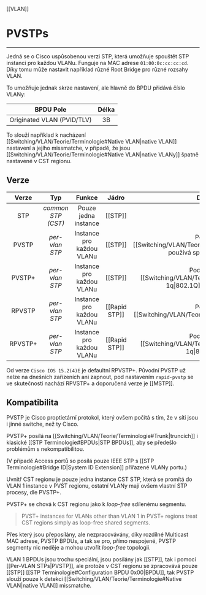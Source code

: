[[VLAN]]
# PVSTPs
---

Jedná se o Cisco uspůsobenou verzi STP, která umožňuje spouštět STP instanci pro každou VLANu.
Funguje na MAC adrese `01:00:0c:cc:cc:cd`.
Díky tomu může nastavit například různé Root Bridge pro různé rozsahy VLAN.

To umožňuje jednak skrze nastavení, ale hlavně do BPDU přidává číslo VLANy:

|**BPDU Pole**|**Délka**|
|:----:|:----:|
| Originated VLAN (PVID/TLV) | 3B |

To slouží například k nacházení [[Switching/VLAN/Teorie/Terminologie#Native VLAN|native VLAN]] nastavení a jejího missmatche, v případě, že jsou [[Switching/VLAN/Teorie/Terminologie#Native VLAN|native VLANy]] špatně nastavené v CST regionu.


## Verze

|**Verze**|**Typ**|**Funkce**|**Jádro**|**Další**|
|:-:|:-:|:-:|:-:|:-:|
|STP|*common STP (CST)*|Pouze jedna instance|[[STP]]|/|
|PVSTP|*per-vlan STP*| Instance pro každou VLANu|[[STP]]|Pouze [[Switching/VLAN/Teorie/Terminologie#ISL\|ISL]], používá speciální BPDUs|
|PVSTP+|*per-vlan STP*|Instance pro každou VLANu|[[STP]]|Podporuje [[Switching/VLAN/Teorie/Terminologie#802 1q\|802.1Q]], [IEEE 802.1D](https://en.wikipedia.org/wiki/IEEE_802.1D)|
|RPVSTP|*per-vlan STP*| Instance pro každou VLANu|[[Rapid STP]]|Pouze [[Switching/VLAN/Teorie/Terminologie#ISL\|ISL]]|
|RPVSTP+|*per-vlan STP*|Instance pro každou VLANu|[[Rapid STP]]|Podporuje [[Switching/VLAN/Teorie/Terminologie#802 1q\|802.1Q]]|

Od verze `Cisco IOS 15.2(4)E` je defaultní RPVSTP+.
Původní PVSTP už nelze na dnešních zařízeních ani zapnout, pod nastavením `rapid-pvstp` se ve skutečnosti nachází RPVSTP+ a doporučená verze je [[MSTP]].

## Kompatibilita

PVSTP je Cisco proptietární protokol, který ovšem počítá s tím, že v síti jsou i jinné switche, než ty Cisco.

PVSTP+ posílá na [[Switching/VLAN/Teorie/Terminologie#Trunk|truncích]] i klasické [[STP Terminologie#BPDUs|STP BPDUs]], aby se předešlo problémům s nekompatibilitou.

(V případě Access portů so posílá pouze IEEE STP s [[STP Terminologie#Bridge ID|System ID Extension]] přiřazené VLANy portu.)

Uvnitř CST regionu je pouze jedna instance CST STP, která se promítá do VLAN 1 instance v PVST regionu, ostatní VLANy mají ovšem vlastní STP procesy, dle PVSTP+.

PVSTP+ se chová k CST regionu jako k *loop-free* sdílenému segmentu.
> PVST+ instances for VLANs other than VLAN 1 in PVST+ regions treat CST regions simply as loop-free shared segments.

Přes který jsou přeposílány, ale nezpracovávány, díky rozdílné Multicast MAC adrese, PVSTP BPDUs, a tak se pro, přímo nespojené, PVSTP segmenty nic neděje a mohou utvořit *loop-free* topologii.

VLAN 1 BPDUs jsou trochu speciální, jsou posílány jak [[STP]], tak i pomocí [[Per-VLAN STPs|PVSTP]], ale protože v CST regionu se zpracovává pouze [[STP]] [[STP Terminologie#Configuration BPDU 0x00|BPDU]], tak PVSTP slouží pouze k detekci [[Switching/VLAN/Teorie/Terminologie#Native VLAN|native VLAN]] missmatche.